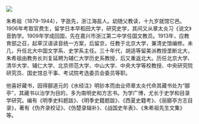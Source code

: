 ![](https://s2.loli.net/2022/08/13/S9C4HxdDgbN3A8e.png)

朱希祖（1879-1944），字逖先，浙江海盐人。幼随父教读，十九岁就馆它邑。1906年考取官费生，留学日本早稻田大学，研究史学，其间又从章太炎习《说文》音韵学。1909年学成回国，先在嘉兴市浙江第二中学任国文教员。1913年，应教育部之召，起草汉语读音统一方案，后留京，任教于北京大学，兼清史馆编修。未几，升任北大中国文学系、史学系主任。三十年代，胡适等留美派教授垄断北大，朱希祖由教务长刘复延聘为辅仁大学历史系教授，后又重返北大。历任北京大学、清华大学、辅仁大学、北京师范大学、中山大学、中央大学等校教授、中央研究院研究员、国史馆总干事、考试院考选委员会委员等职。

他喜好藏书，因得郦道元的《水经注》明钞本而由业师章太炎代命其藏书处为“郦亭”，其藏书以治学为目的，多为南明史和方志书。为学广博，尤长于史学和目录学研究。编有《明季史料题跋》、《明季史籍题跋》、《西夏史籍考》、《丽郦亭方志目录》，著有《伪齐录校证》、《伪楚录辑补》、《战国史年表》、《朱希祖先生文集》等。